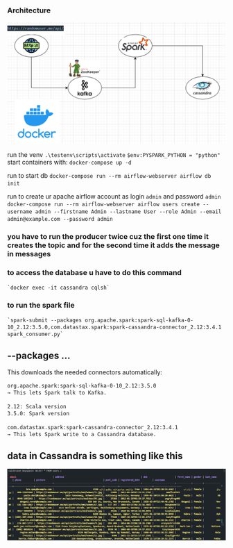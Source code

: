 ### Architecture
![alt text](image.png)

run the venv 
    `.\testenv\scripts\activate`
     `$env:PYSPARK_PYTHON = "python"`
start containers with:
    `docker-compose up -d`

run to start db
    `docker-compose run --rm airflow-webserver airflow db init`

run to create ur apache airflow account as login `admin` and password `admin`
    `docker-compose run --rm airflow-webserver airflow users create --username admin --firstname Admin --lastname User --role Admin --email admin@example.com --password admin`

    

### you have to run the producer twice cuz the first one time it creates the topic and for the second time it adds the message in messages

### to access the database u have to do this command
    `docker exec -it cassandra cqlsh`
   

### to run the spark file
    `spark-submit --packages org.apache.spark:spark-sql-kafka-0-10_2.12:3.5.0,com.datastax.spark:spark-cassandra-connector_2.12:3.4.1 spark_consumer.py`

## --packages ...
This downloads the needed connectors automatically:

    org.apache.spark:spark-sql-kafka-0-10_2.12:3.5.0
    → This lets Spark talk to Kafka.

    2.12: Scala version
    3.5.0: Spark version

    com.datastax.spark:spark-cassandra-connector_2.12:3.4.1
    → This lets Spark write to a Cassandra database.

## data in Cassandra is something like this
![alt text](image-1.png)

    
